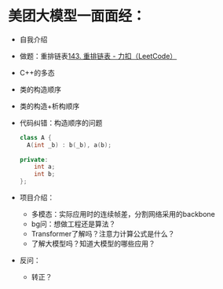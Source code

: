 # 美团大模型一面面经：

- 自我介绍

- 做题：重排链表[143. 重排链表 - 力扣（LeetCode）](https://leetcode.cn/problems/reorder-list/description/)

- C++的多态

- 类的构造顺序

- 类的构造+析构顺序

- 代码纠错：构造顺序的问题

  ```C++
  class A {
    A(int _b) : b(_b), a(b);
      
  private:
      int a;
      int b;
  };
  ```

  

- 项目介绍：

  - 多模态：实际应用时的连续帧差，分割网络采用的backbone
  - bg问：想做工程还是算法？
  - Transformer了解吗？注意力计算公式是什么？
  - 了解大模型吗？知道大模型的哪些应用？

- 反问：

  - 转正？

    
